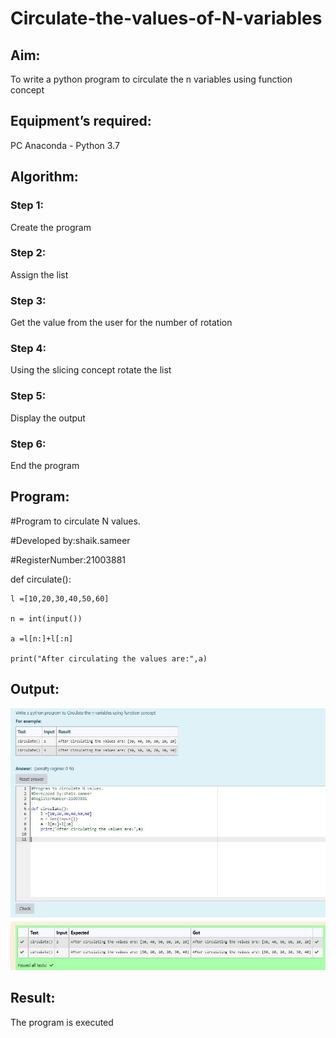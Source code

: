 # Circulate-the-values-of-N-variables
## Aim:
To write a python program to circulate the n variables using function concept
## Equipment’s required:
PC
Anaconda - Python 3.7
## Algorithm: 
### Step 1: 
Create the program 
### Step 2: 
Assign the list
### Step 3: 
Get the value from the user for the number of rotation
### Step 4: 
Using the slicing concept rotate the list

### Step 5: 
Display the output  
### Step 6: 
End the program

## Program:

#Program to circulate N values.

#Developed by:shaik.sameer

#RegisterNumber:21003881

def circulate():

    l =[10,20,30,40,50,60]

    n = int(input())

    a =l[n:]+l[:n]

    print("After circulating the values are:",a)
    


## Output:
![output](https://github.com/Shaik-sameer-AIML/Circulate-the-values-of-N-variables/blob/main/circulating%20values.JPG?Raw=true)

## Result:
The program is executed
